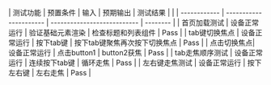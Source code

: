 | 测试功能 | 预置条件     | 输入                   | 预期输出                    | 测试结果 |
|  | ------------ | ---------------------- | --------------------------- | -------- |
| 首页加载测试 | 设备正常运行 | 验证基础元素渲染       | 检查标题和列表组件          | Pass     |
| tab键切换焦点 | 设备正常运行 | 按下tab键 | 按下tab键聚焦再次按下切换焦点 | Pass     |
| 点击切换焦点| 设备正常运行 | 点击button1 | button2获焦 | Pass     |
| tab走焦顺序测试 | 设备正常运行 | 连续按下tab键 | 循环走焦 | Pass     |
| 左右键走焦测试 | 设备正常运行 | 按下左右键 | 左右走焦 | Pass     |



